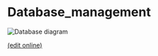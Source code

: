 # Database_management
![Database diagram](https://app.diagrams.net/#Hclementblassiau%2FDatabase_management%2Fmain%2FP621b_DB_model.drawio)

[(edit online)](https://app.diagrams.net/#Hclementblassiau%2FDatabase_management%2Fmain%2FP621b_DB_model.drawio)

